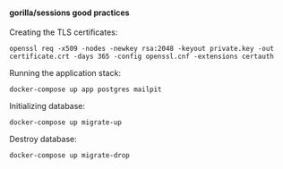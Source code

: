 #### gorilla/sessions good practices

Creating the TLS certificates:
```
openssl req -x509 -nodes -newkey rsa:2048 -keyout private.key -out certificate.crt -days 365 -config openssl.cnf -extensions certauth
```

Running the application stack:
```
docker-compose up app postgres mailpit
```

Initializing database:
```
docker-compose up migrate-up
```

Destroy database:
```
docker-compose up migrate-drop
```
